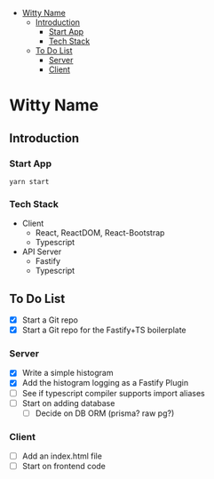 
- [Witty Name](#witty-name)
  - [Introduction](#introduction)
    - [Start App](#start-app)
    - [Tech Stack](#tech-stack)
  - [To Do List](#to-do-list)
    - [Server](#server)
    - [Client](#client)

# Witty Name

## Introduction

### Start App

```
yarn start
```

### Tech Stack
- Client
  - React, ReactDOM, React-Bootstrap
  - Typescript
- API Server
  - Fastify
  - Typescript

## To Do List

 - [X] Start a Git repo
 - [X] Start a Git repo for the Fastify+TS boilerplate

### Server

 - [X] Write a simple histogram
 - [X] Add the histogram logging as a Fastify Plugin
 - [ ] See if typescript compiler supports import aliases
 - [ ] Start on adding database
   - [ ] Decide on DB ORM (prisma? raw pg?)

### Client

 - [ ] Add an index.html file
 - [ ] Start on frontend code